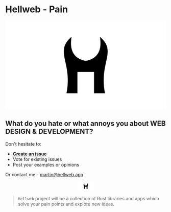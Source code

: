 # Hellweb - Pain

<p align="center">
  <img src="/design/logo.svg" width="512" title="Hellweb logo">
</p>

## What do you hate or what annoys you about WEB DESIGN &amp; DEVELOPMENT?

Don't hesitate to:

- [**Create an issue**](https://github.com/MartinKavik/hellweb-pain/issues/new)
- Vote for existing issues
- Post your examples or opinions

Or contact me - martin@hellweb.app

<p align="center">
  <img src="/design/logo.svg" width="50" title="Small Hellweb logo">
</p>

> `Hellweb` project will be a collection of Rust libraries and apps which solve your pain points and explore new ideas.
